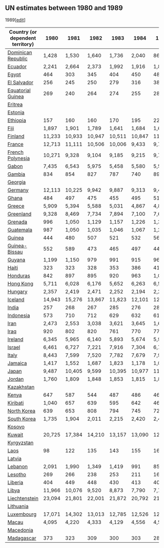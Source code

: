 ## UN estimates between 1980 and 1989
1989[[edit](/w/index.php?title=List_of_countries_by_past_and_projected_GDP_\(nominal\)_per_capita&action=edit&section=8
"Edit section: UN estimates between 1980 and 1989")]

Country (or dependent territory) | 1980 | 1981 | 1982 | 1983 | 1984 | 1985 | 1986 | 1987 | 1988 | 1989   
---|---|---|---|---|---|---|---|---|---|---  
[Dominican Republic](/wiki/Economy_of_Dominican_Republic "Economy of Dominican Republic") | 1,428 | 1,530 | 1,640 | 1,736 | 2,040 | 866 | 1,026 | 940 | 841 | 1,188   
[Ecuador](/wiki/Economy_of_Ecuador "Economy of Ecuador") | 2,241 | 2,664 | 2,373 | 1,992 | 1,916 | 1,895 | 1,651 | 1,467 | 1,339 | 1,392   
[Egypt](/wiki/Economy_of_Egypt "Economy of Egypt") | 464 | 303 | 345 | 404 | 450 | 482 | 488 | 525 | 557 | 596   
[El Salvador](/wiki/Economy_of_El_Salvador "Economy of El Salvador") | 256 | 245 | 250 | 279 | 316 | 383 | 521 | 603 | 704 | 818   
[Equatorial Guinea](/wiki/Economy_of_Equatorial_Guinea "Economy of Equatorial Guinea") | 269 | 240 | 264 | 274 | 255 | 282 | 333 | 388 | 399 | 341   
[Eritrea](/wiki/Economy_of_Eritrea "Economy of Eritrea") |  |  |  |  |  |  |  |  |  |   
[Estonia](/wiki/Economy_of_Estonia "Economy of Estonia") |  |  |  |  |  |  |  |  |  |   
[Ethiopia](/wiki/Economy_of_Ethiopia "Economy of Ethiopia") | 157 | 160 | 160 | 170 | 195 | 221 | 223 | 231 | 218 | 217   
[Fiji](/wiki/Economy_of_Fiji "Economy of Fiji") | 1,897 | 1,901 | 1,789 | 1,641 | 1,684 | 1,606 | 1,799 | 1,634 | 1,538 | 1,734   
[Finland](/wiki/Economy_of_Finland "Economy of Finland") | 11,233 | 10,933 | 10,947 | 10,511 | 10,847 | 11,406 | 14,952 | 18,562 | 22,033 | 23,966   
[France](/wiki/Economy_of_France "Economy of France") | 12,713 | 11,111 | 10,506 | 10,006 | 9,433 | 9,775 | 13,557 | 16,324 | 17,696 | 17,704   
[French Polynesia](/wiki/Economy_of_French_Polynesia "Economy of French Polynesia") | 10,271 | 9,328 | 9,104 | 9,185 | 9,215 | 9,795 | 14,553 | 15,656 | 15,478 | 15,253   
[Gabon](/wiki/Economy_of_Gabon "Economy of Gabon") | 7,435 | 6,543 | 5,975 | 5,458 | 5,580 | 5,589 | 5,149 | 4,904 | 4,781 | 5,004   
[Gambia](/wiki/Economy_of_The_Gambia "Economy of The Gambia") | 834 | 854 | 827 | 787 | 740 | 894 | 580 | 618 | 740 | 736   
[Georgia](/wiki/Economy_of_Georgia_\(country\) "Economy of Georgia \(country\)") |  |  |  |  |  |  |  |  |  |   
[Germany](/wiki/Economy_of_Germany "Economy of Germany") | 12,113 | 10,225 | 9,942 | 9,887 | 9,313 | 9,408 | 13,420 | 16,609 | 17,862 | 17,751   
[Ghana](/wiki/Economy_of_Ghana "Economy of Ghana") | 484 | 497 | 475 | 455 | 495 | 519 | 541 | 565 | 601 | 591   
[Greece](/wiki/Economy_of_Greece "Economy of Greece") | 5,909 | 5,394 | 5,588 | 5,031 | 4,867 | 4,826 | 5,669 | 6,578 | 7,613 | 7,864   
[Greenland](/wiki/Economy_of_Greenland "Economy of Greenland") | 9,328 | 8,469 | 7,734 | 7,894 | 7,100 | 7,632 | 11,020 | 14,238 | 16,099 | 16,532   
[Grenada](/wiki/Economy_of_Grenada "Economy of Grenada") | 996 | 1,050 | 1,129 | 1,157 | 1,226 | 1,368 | 1,536 | 1,794 | 2,009 | 2,227   
[Guatemala](/wiki/Economy_of_Guatemala "Economy of Guatemala") | 987 | 1,050 | 1,035 | 1,046 | 1,067 | 1,228 | 905 | 741 | 801 | 839   
[Guinea](/wiki/Economy_of_Guinea "Economy of Guinea") | 444 | 480 | 507 | 521 | 532 | 561 | 574 | 590 | 629 | 618   
[Guinea-Bissau](/wiki/Economy_of_Guinea-Bissau "Economy of Guinea-Bissau") | 552 | 589 | 473 | 465 | 497 | 440 | 477 | 506 | 468 | 552   
[Guyana](/wiki/Economy_of_Guyana "Economy of Guyana") | 1,199 | 1,150 | 979 | 991 | 915 | 963 | 1,096 | 736 | 898 | 835   
[Haiti](/wiki/Economy_of_Haiti "Economy of Haiti") | 323 | 323 | 328 | 353 | 386 | 417 | 455 | 389 | 384 | 393   
[Honduras](/wiki/Economy_of_Honduras "Economy of Honduras") | 842 | 897 | 895 | 920 | 963 | 1,025 | 1,041 | 1,101 | 1,191 | 1,293   
[Hong Kong](/wiki/Economy_of_Hong_Kong "Economy of Hong Kong") | 5,711 | 6,028 | 6,176 | 5,652 | 6,263 | 6,593 | 7,486 | 9,097 | 10,578 | 12,022   
[Hungary](/wiki/Economy_of_Hungary "Economy of Hungary") | 2,357 | 2,419 | 2,471 | 2,252 | 2,194 | 2,232 | 2,582 | 2,850 | 3,063 | 3,115   
[Iceland](/wiki/Economy_of_Iceland "Economy of Iceland") | 14,943 | 15,276 | 13,867 | 11,823 | 12,101 | 12,462 | 16,475 | 22,544 | 24,669 | 22,674   
[India](/wiki/Economy_of_India "Economy of India") | 257 | 268 | 267 | 285 | 276 | 281 | 301 | 326 | 353 | 342   
[Indonesia](/wiki/Economy_of_Indonesia "Economy of Indonesia") | 573 | 710 | 712 | 629 | 632 | 617 | 554 | 515 | 591 | 663   
[Iran](/wiki/Economy_of_Iran "Economy of Iran") | 2,473 | 2,553 | 3,038 | 3,621 | 3,645 | 1,613 | 1,496 | 1,713 | 1,742 | 1,663   
[Iraq](/wiki/Economy_of_Iraq "Economy of Iraq") | 920 | 802 | 820 | 761 | 770 | 775 | 836 | 1,001 | 1,044 | 966   
[Ireland](/wiki/Economy_of_Republic_of_Ireland "Economy of Republic of Ireland") | 6,345 | 5,965 | 6,140 | 5,893 | 5,674 | 5,980 | 8,060 | 9,520 | 10,610 | 11,029   
[Israel](/wiki/Economy_of_Israel "Economy of Israel") | 6,461 | 6,727 | 7,221 | 7,916 | 7,304 | 6,778 | 8,268 | 9,775 | 11,746 | 11,453   
[Italy](/wiki/Economy_of_Italy "Economy of Italy") | 8,443 | 7,599 | 7,520 | 7,782 | 7,679 | 7,920 | 11,206 | 14,094 | 15,592 | 16,239   
[Jamaica](/wiki/Economy_of_Jamaica "Economy of Jamaica") | 1,417 | 1,552 | 1,687 | 1,823 | 1,178 | 1,029 | 1,232 | 1,463 | 1,702 | 1,945   
[Japan](/wiki/Economy_of_Japan "Economy of Japan") | 9,487 | 10,405 | 9,599 | 10,395 | 10,977 | 11,674 | 17,213 | 20,775 | 25,122 | 25,054   
[Jordan](/wiki/Economy_of_Jordan "Economy of Jordan") | 1,760 | 1,809 | 1,848 | 1,853 | 1,815 | 1,840 | 2,144 | 2,188 | 1,960 | 1,286   
[Kazakhstan](/wiki/Economy_of_Kazakhstan "Economy of Kazakhstan") |  |  |  |  |  |  |  |  |  |   
[Kenya](/wiki/Economy_of_Kenya "Economy of Kenya") | 647 | 587 | 544 | 487 | 486 | 463 | 527 | 560 | 577 | 546   
[Kiribati](/wiki/Economy_of_Kiribati "Economy of Kiribati") | 1,040 | 657 | 639 | 595 | 642 | 468 | 442 | 501 | 628 | 587   
[North Korea](/wiki/Economy_of_North_Korea "Economy of North Korea") | 639 | 653 | 808 | 794 | 745 | 722 | 805 | 836 | 764 | 811   
[South Korea](/wiki/Economy_of_South_Korea "Economy of South Korea") | 1,735 | 1,904 | 2,011 | 2,215 | 2,420 | 2,476 | 2,814 | 3,514 | 4,680 | 5,724   
[Kosovo](/wiki/Economy_of_Kosovo "Economy of Kosovo") |  |  |  |  |  |  |  |  |  |   
[Kuwait](/wiki/Economy_of_Kuwait "Economy of Kuwait") | 20,725 | 17,384 | 14,210 | 13,157 | 13,090 | 12,359 | 9,820 | 11,662 | 10,331 | 11,835   
[Kyrgyzstan](/wiki/Economy_of_Kyrgyzstan "Economy of Kyrgyzstan") |  |  |  |  |  |  |  |  |  |   
[Laos](/wiki/Economy_of_Laos "Economy of Laos") | 98 | 122 | 135 | 143 | 155 | 163 | 170 | 167 | 164 | 190   
[Latvia](/wiki/Economy_of_Latvia "Economy of Latvia") |  |  |  |  |  |  |  |  |  |   
[Lebanon](/wiki/Economy_of_Lebanon "Economy of Lebanon") | 2,091 | 1,990 | 1,349 | 1,419 | 991 | 850 | 1,049 | 816 | 1,303 | 1,066   
[Lesotho](/wiki/Economy_of_Lesotho "Economy of Lesotho") | 269 | 266 | 238 | 253 | 211 | 169 | 194 | 243 | 278 | 288   
[Liberia](/wiki/Economy_of_Liberia "Economy of Liberia") | 404 | 449 | 448 | 430 | 413 | 401 | 392 | 414 | 446 | 466   
[Libya](/wiki/Economy_of_Libya "Economy of Libya") | 11,966 | 10,076 | 9,520 | 8,873 | 7,790 | 7,782 | 6,139 | 5,554 | 6,104 | 6,300   
[Liechtenstein](/wiki/Economy_of_Liechtenstein "Economy of Liechtenstein") | 23,094 | 21,801 | 22,001 | 21,872 | 20,792 | 21,685 | 31,638 | 42,316 | 46,207 | 44,053   
[Lithuania](/wiki/Economy_of_Lithuania "Economy of Lithuania") |  |  |  |  |  |  |  |  |  |   
[Luxembourg](/wiki/Economy_of_Luxembourg "Economy of Luxembourg") | 17,071 | 14,302 | 13,013 | 12,785 | 12,526 | 12,879 | 18,721 | 23,149 | 25,990 | 27,435   
[Macau](/wiki/Macau "Macau") | 4,095 | 4,220 | 4,333 | 4,129 | 4,556 | 4,553 | 4,907 | 6,016 | 6,755 | 7,700   
[Macedonia](/wiki/Economy_of_North_Macedonia "Economy of North Macedonia") |  |  |  |  |  |  |  |  |  |   
[Madagascar](/wiki/Economy_of_Madagascar "Economy of Madagascar") | 373 | 323 | 309 | 300 | 303 | 286 | 317 | 243 | 225 | 223